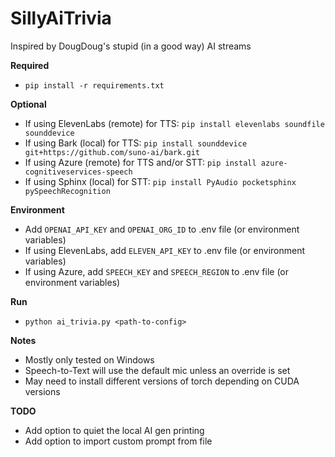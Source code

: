 # SillyAiTrivia

Inspired by DougDoug's stupid (in a good way) AI streams

**Required**
- `pip install -r requirements.txt`

**Optional**
- If using ElevenLabs (remote) for TTS: `pip install elevenlabs soundfile sounddevice`
- If using Bark (local) for TTS: `pip install sounddevice git+https://github.com/suno-ai/bark.git`
- If using Azure (remote) for TTS and/or STT: `pip install azure-cognitiveservices-speech`
- If using Sphinx (local) for STT: `pip install PyAudio pocketsphinx pySpeechRecognition`

**Environment**
- Add `OPENAI_API_KEY` and `OPENAI_ORG_ID` to .env file (or environment variables)
- If using ElevenLabs, add `ELEVEN_API_KEY` to .env file (or environment variables)
- If using Azure, add `SPEECH_KEY` and `SPEECH_REGION` to .env file (or environment variables)

**Run**
- `python ai_trivia.py <path-to-config>`

**Notes**
- Mostly only tested on Windows
- Speech-to-Text will use the default mic unless an override is set
- May need to install different versions of torch depending on CUDA versions

**TODO**
- Add option to quiet the local AI gen printing
- Add option to import custom prompt from file
